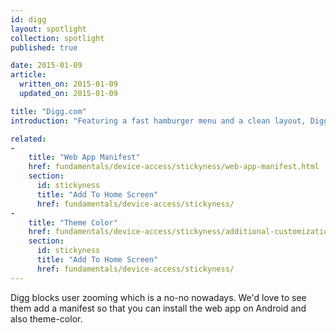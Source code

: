 ```yaml
---
id: digg
layout: spotlight
collection: spotlight
published: true

date: 2015-01-09
article:
  written_on: 2015-01-09
  updated_on: 2015-01-09

title: "Digg.com"
introduction: "Featuring a fast hamburger menu and a clean layout, Digg works amazingly well on mobile."

related:
-
    title: "Web App Manifest"
    href: fundamentals/device-access/stickyness/web-app-manifest.html
    section:
      id: stickyness
      title: "Add To Home Screen"
      href: fundamentals/device-access/stickyness/
-
    title: "Theme Color"
    href: fundamentals/device-access/stickyness/additional-customizations.html
    section:
      id: stickyness
      title: "Add To Home Screen"
      href: fundamentals/device-access/stickyness/
---
```


<p>Digg blocks user zooming which is a no-no nowadays. We'd love to see them add a manifest so that you can install the web app on Android and also theme-color.</p>